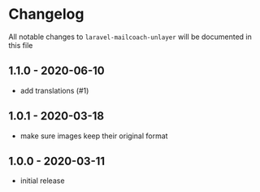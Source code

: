 # Changelog

All notable changes to `laravel-mailcoach-unlayer` will be documented in this file

## 1.1.0 - 2020-06-10

- add translations (#1) 

## 1.0.1 - 2020-03-18

- make sure images keep their original format

## 1.0.0 - 2020-03-11

- initial release
